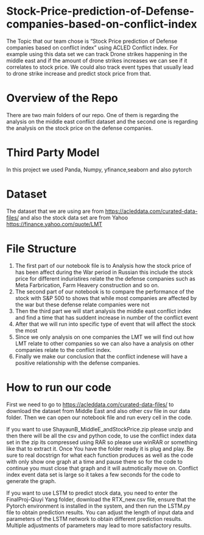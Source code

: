 # Stock-Price-prediction-of-Defense-companies-based-on-conflict-index
The Topic that our team chose is “Stock Price prediction of Defense companies based on conflict index” using ACLED Conflict index. For example using this data set we can track Drone strikes happening in the middle east and if the amount of drone strikes increases we can see if it correlates to stock price. We could also track event types that usually lead to drone strike increase and predict stock price from that. 

# Overview of the Repo
There are two main folders of our repo. One of them is regarding the analysis on the middle east conflict dataset and the second one is regarding the analysis on the stock price on the defense companies.

# Third Party Model
In this project we used Panda, Numpy, yfinance,seaborn and also pytorch

# Dataset
The dataset that we are using are from https://acleddata.com/curated-data-files/ and also the stock data set are from Yahoo https://finance.yahoo.com/quote/LMT

# File Structure
1. The first part of our notebook file is to Analysis how the stock price of has been affect during the War period in Russian this include the stock price for different induristires relate the the defense companies such as Meta Farbrication, Farm Heavery construction and so on.
2. The second part of our notebook is to compare the performance of the stock with S&P 500 to shows that while most companies are affected by the war but these defense relate companies were not
3. Then the third part we will start analysis the middle east conflict index and find a time that has suddent increase in number of the conflict event
4. After that we will run into specific type of event that will affect the stock the most
5. Since we only analysis on one companies the LMT we will find out how LMT relate to other companies so we can also have a analysis on other companies relate to the conflict index.
6. Finally we make our conclusion that the conflict indenese will have a positive relationship with the defense companies.

# How to run our code
First we need to go to https://acleddata.com/curated-data-files/ to download the dataset from Middle East and also other csv file in our data folder. Then we can open our notebook file and run every cell in the code.


If you want to use ShayaunB_MiddleE_andStockPrice.zip please unzip and then there will be all the csv and python code, to use the conflict index data set in the zip its compressed using RAR so please use winRAR or something like that to extract it. Once You have the folder ready it is plug and play. Be sure to real docstrign for what each function produces as well as the code with only show one graph at a time and pause there so for the code to continue you must close that graph and it will autmotically move on. Conflict index event data set is large so it takes a few seconds for the code to generate the graph. 

If you want to use LSTM to predict stock data, you need to enter the FinalProj-Qiuyi Yang folder, download the RTX_new.csv file, ensure that the Pytorch environment is installed in the system, and then run the LSTM.py file to obtain prediction results. You can adjust the length of input data and parameters of the LSTM network to obtain different prediction results. Multiple adjustments of parameters may lead to more satisfactory results.
